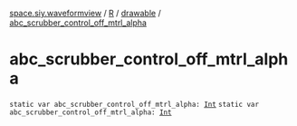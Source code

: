[space.siy.waveformview](../../index.md) / [R](../index.md) / [drawable](index.md) / [abc_scrubber_control_off_mtrl_alpha](./abc_scrubber_control_off_mtrl_alpha.md)

# abc_scrubber_control_off_mtrl_alpha

`static var abc_scrubber_control_off_mtrl_alpha: `[`Int`](https://kotlinlang.org/api/latest/jvm/stdlib/kotlin/-int/index.html)
`static var abc_scrubber_control_off_mtrl_alpha: `[`Int`](https://kotlinlang.org/api/latest/jvm/stdlib/kotlin/-int/index.html)